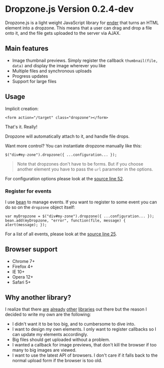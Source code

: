 # Dropzone.js Version 0.2.4-dev

Dropzone.js is a light weight JavaScript library for [ender](http://ender.no.de) that turns an HTML element into a dropzone.
This means that a user can drag and drop a file onto it, and the file gets uploaded to the server via AJAX.



## Main features

- Image thumbnail previews. Simply register the callback `thumbnail(file, data)` and display the image wherever you like
- Multiple files and synchronous uploads
- Progress updates
- Support for large files

## Usage

Implicit creation:

    <form action="/target" class="dropzone"></form>

That's it. Really!

Dropzone will automatically attach to it, and handle file drops.

Want more control? You can instantiate dropzone manually like this:

    $("div#my-zone").dropzone({ ...configuration... });

> Note that dropzones don't have to be forms. But if you choose another element you have to pass the `url` parameter in the options.

For configuration options please look at the [source line 52](https://github.com/enyo/dropzonejs/blob/master/src/dropzone.coffee#L52).



### Register for events

I use [bean](https://github.com/fat/bean) to manage events. If you want to register to some event you can do so on the `dropzone` object itself:

    var myDropzone = $("div#my-zone").dropzone({ ...configuration... });
    bean.add(myDropzone, "error", function(file, message) { alert(message); });

For a list of all events, please look at the [source line 25](https://github.com/enyo/dropzonejs/blob/master/src/dropzone.coffee#L25).


## Browser support

- Chrome 7+
- Firefox 4+
- IE 10+
- Opera 12+
- Safari 5+

## Why another library?

I realize that there [are](http://valums.com/ajax-upload/) [already](http://tutorialzine.com/2011/09/html5-file-upload-jquery-php/) [other](http://code.google.com/p/html5uploader/) [libraries](http://blueimp.github.com/jQuery-File-Upload/) out there but the reason I decided to write my own are the following:

- I didn't want it to be too big, and to cumbersome to dive into.
- I want to design my own elements. I only want to register callbacks so I can update my elements accordingly.
- Big files should get uploaded without a problem.
- I wanted a callback for image previews, that don't kill the browser if too many to big images are viewed.
- I want to use the latest API of browsers. I don't care if it falls back to the normal upload form if the browser is too old.
